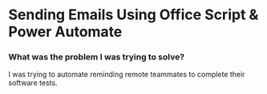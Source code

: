 # Sending Emails Using Office Script & Power Automate

### What was the problem I was trying to solve?

I was trying to automate reminding remote teammates to complete their software tests.
